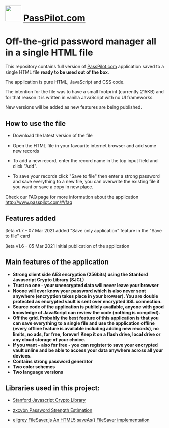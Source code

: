 # <img src="https://www.passpilot.com/passpilot.png" width="50" /> [PassPilot.com](https://www.passpilot.com/)

# Off-the-grid password manager all in a single HTML file

This repository contains full version of [PassPilot.com](https://www.passpilot.com/) application saved to a single HTML file **ready to be used out of the box**.

The application is pure HTML, JavaScript and CSS code.

The intention for the file was to have a small footprint (currently 215KB) and for that reason it is written in vanilla JavaScript with no UI frameworks.

New versions will be added as new features are being published.

## How to use the file

- Download the latest version of the file

- Open the HTML file in your favourite internet browser and add some new records

- To add a new record, enter the record name in the top input field and click "Add".

- To save your records click "Save to file" then enter a strong password and save everything to a new file, you can overwrite the existing file if you want or save a copy in new place.

Check our FAQ page for more information about the application http://www.passpilot.com/#/faq

## Features added 

βeta v1.7 - 07 Mar 2021 added "Save only application" feature in the "Save to file" card

βeta v1.6 - 05 Mar 2021 Initial publication of the application

## Main features of the application

- **Strong client side AES encryption (256bits) using the Stanford Javascript Crypto Library (SJCL)**
- **Trust no one - your unencrypted data will never leave your browser**
- **Noone will ever know your password which is also never sent anywhere (encryption takes place in your browser). You are double protected as encrypted vault is sent over encrypted SSL connection.**
- **Source code of the application is publicly available, anyone with good knowledge of JavaScript can review the code (nothing is compiled).**
- **Off the grid. Probably the best feature of this application is that you can save everything to a single file and use the application offline (every offline feature is available including adding new records), no limits, no ads, for free, forever! Keep it on a flash drive, local drive or any cloud storage of your choice.**
- **If you want - also for free - you can register to save your encrypted vault online and be able to access your data anywhere across all your devices.**
- **Contains strong password generator**
- **Two color schemes**
- **Two language versions**

## Libraries used in this project:

- [Stanford Javascript Crypto Library](https://github.com/bitwiseshiftleft/sjcl)

- [zxcvbn Password Strength Estimation](https://github.com/dropbox/zxcvbn)

- [eligrey FileSaver.js An HTML5 saveAs() FileSaver implementation](https://github.com/eligrey/FileSaver.js)
